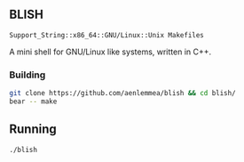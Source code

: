 ## BLISH

```
Support_String::x86_64::GNU/Linux::Unix Makefiles
```

A mini shell for GNU/Linux like systems, written in C++.


### Building 

```bash
git clone https://github.com/aenlemmea/blish && cd blish/
bear -- make
```

## Running

```bash
./blish
```

